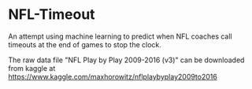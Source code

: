 # NFL-Timeout
An attempt using machine learning to predict when NFL coaches call timeouts at the end of games to stop the clock.

The raw data file "NFL Play by Play 2009-2016 (v3)" can be downloaded from kaggle at https://www.kaggle.com/maxhorowitz/nflplaybyplay2009to2016
